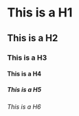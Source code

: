 # This is a H1
## This is a H2
### This is a H3
#### This is a H4
##### This is a H5
###### This is a H6
